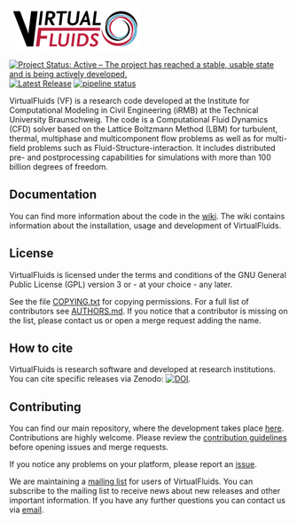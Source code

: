 ![VirtualFluids](docs/img/VF_logo.png)

 [![Project Status: Active – The project has reached a stable, usable state and is being actively developed.](https://www.repostatus.org/badges/latest/active.svg)](https://www.repostatus.org/#active) [![Latest Release](https://git.rz.tu-bs.de/irmb/VirtualFluids/-/badges/release.svg)](https://git.rz.tu-bs.de/irmb/VirtualFluids/-/releases) 
[![pipeline status](https://git.rz.tu-bs.de/irmb/VirtualFluids/badges/main/pipeline.svg)](https://git.rz.tu-bs.de/irmb/VirtualFluids/-/commits/main)

VirtualFluids (VF) is a research code developed at the Institute for Computational Modeling in Civil Engineering (iRMB) at the Technical University Braunschweig. The code is a Computational Fluid Dynamics (CFD) solver based on the Lattice Boltzmann Method (LBM) for turbulent, thermal, multiphase and multicomponent flow problems as well as for multi-field problems such as Fluid-Structure-interaction. It includes distributed pre- and postprocessing capabilities for simulations with more than 100 billion degrees of freedom.

## Documentation
You can find more information about the code in the [wiki](https://git.rz.tu-bs.de/irmb/virtualfluids/-/wikis/home).
The wiki contains information about the installation, usage and development of VirtualFluids.

## License
VirtualFluids is licensed under the terms and conditions of the GNU General Public License (GPL) version 3 or - at your choice - any later.

See the file [COPYING.txt](COPYING.txt) for copying permissions. For a full list of contributors see [AUTHORS.md](AUTHORS.md). If you notice that a contributor is missing on the list, please contact us or open a merge request adding the name.

## How to cite
VirtualFluids is research software and developed at research institutions.
You can cite specific releases via Zenodo: [![DOI](https://zenodo.org/badge/DOI/10.5281/zenodo.10283049.svg)](https://doi.org/10.5281/zenodo.10283049).

## Contributing
You can find our main repository, where the development takes place [here](https://git.rz.tu-bs.de/irmb/VirtualFluids).
Contributions are highly welcome. Please review the [contribution guidelines](https://git.rz.tu-bs.de/irmb/virtualfluids/-/wikis/Contributing) before opening issues and merge requests.

If you notice any problems on your platform, please report an [issue](https://git.rz.tu-bs.de/irmb/virtualfluids/-/issues/new).

We are maintaining a [mailing list](https://lists.tu-braunschweig.de/sympa/subscribe/virtualfluids) for users of VirtualFluids. You can subscribe to the mailing list to receive news about new releases and other important information. If you have any further questions you can contact us via [email](mailto:vf-team@irmb.tu-bs.de).